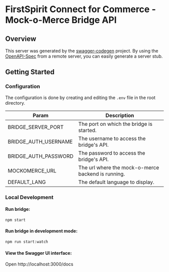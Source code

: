 # FirstSpirit Connect for Commerce - Mock-o-Merce Bridge API

## Overview

This server was generated by the [swagger-codegen](https://github.com/swagger-api/swagger-codegen) project. By using the [OpenAPI-Spec](https://github.com/OAI/OpenAPI-Specification) from a remote server, you can easily generate a server stub.

## Getting Started

### Configuration

The configuration is done by creating and editing the `.env` file in the root directory.

| Param                | Description                                        |
| -------------------- | -------------------------------------------------- |
| BRIDGE_SERVER_PORT   | The port on which the bridge is started.           |
| BRIDGE_AUTH_USERNAME | The username to access the bridge's API.           |
| BRIDGE_AUTH_PASSWORD | The password to access the bridge's API.           |
| MOCKOMERCE_URL       | The url where the mock-o-merce backend is running. |
| DEFAULT_LANG         | The default language to display.                   |

### Local Development

#### Run bridge:

```
npm start
```

#### Run bridge in development mode:

```
npm run start:watch
```

#### View the Swagger UI interface:

Open http://localhost:3000/docs
